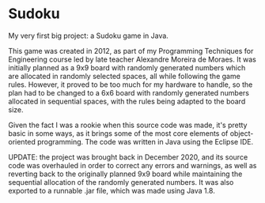# Sudoku

My very first big project: a Sudoku game in Java.

This game was created in 2012, as part of my Programming Techniques for
Engineering course led by late teacher Alexandre Moreira de Moraes. It was
initially planned as a 9x9 board with randomly generated numbers which are
allocated in randomly selected spaces, all while following the game rules.
However, it proved to be too much for my hardware to handle, so the plan had
to be changed to a 6x6 board with randomly generated numbers allocated in
sequential spaces, with the rules being adapted to the board size.

Given the fact I was a rookie when this source code was made, it's pretty basic
in some ways, as it brings some of the most core elements of object-oriented
programming. The code was written in Java using the Eclipse IDE.

UPDATE: the project was brought back in December 2020, and its source code was
overhauled in order to correct any errors and warnings, as well as reverting
back to the originally planned 9x9 board while maintaining the sequential
allocation of the randomly generated numbers. It was also exported to a runnable
.jar file, which was made using Java 1.8.
